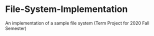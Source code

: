 # File-System-Implementation
An implementation of a sample file system (Term Project for 2020 Fall Semester)
